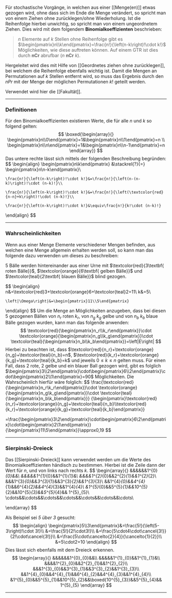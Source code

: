 Für stochastische Vorgänge, in welchen aus einer [[Menge(en)]] etwas gezogen wird, ohne dass sich im Ende die Menge verändert, so spricht man von einem Ziehen ohne zurücklegen/ohne Wiederholung. Ist die Reihenfolge hierbei unwichtig, so spricht man von einem ungeordnetem Ziehen.
Dies wird mit dem folgendem **Binomialkoeffizienten** beschrieben:

>$n$ Elemente auf $k$ Stellen ohne Reihenfolge gibt es $\begin{pmatrix}n\\k\end{pmatrix}=\frac{n!}{\left(n-k\right)!\cdot k!}$ Möglichkeiten, wie diese auftreten können. Auf einem GTR ist dies durch $\textbf{nCr}$ abrufbar ($n~\textbf{nCr}~k$).

Hergeleitet wird dies mit Hilfe von [[Geordnetes ziehen ohne zurücklegen]], bei welchem die Reihenfolge ebenfalls wichtig ist. Damit die Mengen an Permutationen auf $k$ Stellen entfernt wird, so muss das Ergebnis durch den $nPr$ mit der Menge der möglichen Permutationen $k!$ geteilt werden.

Verwendet wird hier die [[Fakultät]].

---
### Definitionen
Für den Binomialkoeffizienten existieren Werte, die für alle $n$ und $k$ so folgend gelten:
$$
\boxed{\begin{array}{} \begin{pmatrix}n\\0\end{pmatrix}=1&\begin{pmatrix}n\\1\end{pmatrix}=n
\\
\begin{pmatrix}n\\n\end{pmatrix}=1&\begin{pmatrix}n\\n-1\end{pmatrix}=n
\end{array}}
$$
Das untere rechte lässt sich mittels der folgenden Beschreibung begründen:
$$
\begin{align}
	\begin{pmatrix}n\\k\end{pmatrix}
	&\stackrel{?}{=}
	\begin{pmatrix}n\\n-k\end{pmatrix}\\
	
	\frac{n!}{\left(n-k\right)!\cdot k!}&=\frac{n!}{\left(n-(n-k)\right)!\cdot (n-k)!}\\
	
	\frac{n!}{\left(n-k\right)!\cdot k!}&=\frac{n!}{\left(\textcolor{red}{n-n}+k\right)!\cdot (n-k)!}\\
	
	\frac{n!}{\left(n-k\right)!\cdot k!}&\equiv\frac{n!}{k!\cdot (n-k)!}
\end{align}
$$

---
### Wahrscheinlichkeiten
Wenn aus einer Menge Elemente verschiedener Mengen befinden, aus welchen eine Menge allgemein erhalten werden soll, so kann man das folgende dazu verwenden um dieses zu beschreiben:

$5$ Bälle werden hintereinander aus einer Urne mit $\textcolor{red}{3\textbf{ roten Bälle}}$, $\textcolor{orange}{6\textbf{ gelben Bälle}}$ und $\textcolor{teal}{2\textbf{ blauen Bälle}}$ blind gezogen.

$$
\begin{align}
	n&=\textcolor{red}3+\textcolor{orange}6+\textcolor{teal}2=11\\
	k&=5\\
	
	\left|\Omega\right|&=\begin{pmatrix}11\\5\end{pmatrix}
\end{align}
$$
Um die Menge an Möglichkeiten anzugeben, dass bei diesen 5 gezogenen Bällen von $n_r$ roten $k_r$, von $n_g$ $k_g$ gelbe und von $n_b$ $k_b$ blaue Bälle gezogen wurden, kann man das folgende anwenden:
$$
	\textcolor{red}{\begin{pmatrix}n_r\\k_r\end{pmatrix}}\cdot
	\textcolor{orange}{\begin{pmatrix}n_g\\k_g\end{pmatrix}}\cdot
	\textcolor{teal}{\begin{pmatrix}n_b\\k_b\end{pmatrix}}=\left|E\right|
$$
Hierbei zu beachten ist, dass $\textcolor{red}{n_r}+\textcolor{orange}{n_g}+\textcolor{teal}{n_b}=n$, $\textcolor{red}{k_r}+\textcolor{orange}{k_g}+\textcolor{teal}{k_b}=k$ und jeweils $0\le k\le n$ gelten muss.
Für einen Fall, dass 2 rote, 2 gelbe und ein blauer Ball gezogen wird, gibt es folglich $\begin{pmatrix}3\\2\end{pmatrix}\cdot\begin{pmatrix}6\\2\end{pmatrix}\cdot\begin{pmatrix}2\\1\end{pmatrix}=90$ Möglichkeiten. Die Wahrscheinlich hierfür wäre folglich:
$$
\frac{\textcolor{red}{\begin{pmatrix}n_r\\k_r\end{pmatrix}}\cdot
	\textcolor{orange}{\begin{pmatrix}n_g\\k_g\end{pmatrix}}\cdot
	\textcolor{teal}{\begin{pmatrix}n_b\\k_b\end{pmatrix}}}
	{\begin{pmatrix}\textcolor{red}{n_r}+\textcolor{orange}{n_g}+\textcolor{teal}{n_b}\\\textcolor{red}{k_r}+\textcolor{orange}{k_g}+\textcolor{teal}{k_b}\end{pmatrix}}

=\frac{\begin{pmatrix}3\\2\end{pmatrix}\cdot\begin{pmatrix}6\\2\end{pmatrix}\cdot\begin{pmatrix}2\\1\end{pmatrix}}{\begin{pmatrix}11\\5\end{pmatrix}}\approx0,19
$$

---
### Sierpinski-Dreieck
Das [[Sierpinski-Dreieck]] kann verwendet werden um die Werte des Binomialkoeffizienten händisch zu bestimmen.
Hierbei ist die Zeile dann der Wert für $n$, und von links nach rechts $k$.
$$
\begin{array}{}
	&&&&&&1^{0}_{0}&&\\
	&&&&&1^{1}_{0}&&1^{1}_{1}&\\
	&&&&1^{2}_{0}&&2^{2}_{1}&&1^{2}_{2}\\
	&&&1^{3}_{0}&&3^{3}_{1}&&3^{3}_{2}&&1^{3}_{3}\\
	&&1^{4}_{0}&&4^{4}_{1}&&6^{4}_{2}&&4^{4}_{3}&&1^{4}_{4}\\
	&1^{5}_{0}&&5^{5}_{1}&&10^{5}_{2}&&10^{5}_{3}&&5^{5}_{4}&&
	1^{5}_{5}\\
	\cdots&&\cdots&&\cdots&&\cdots&&\cdots&&\cdots&&\cdots\\
	
\end{array}
$$

Als Beispiel sei *5 über 3* gesucht:
$$
\begin{align}
	\begin{pmatrix}5\\3\end{pmatrix}&=\frac{5!}{\left(5-3\right)!\cdot 3!}\\
	&=\frac{5!}{2!\cdot3!}\\
	&=\frac{5\cdot4\cdot\cancel{3!}}{2!\cdot\cancel{3!}}\\
	&=\frac{5\cdot\cancelto{2}{4}}{\cancelto{1}{2}}\\
	&=5\cdot2=10
\end{align}
$$
Dies lässt sich ebenfalls mit dem Dreieck erkennen.
$$
\begin{array}{}
	&&&&&&1^{0}_{0}&&\\
	&&&&&1^{1}_{0}&&1^{1}_{1}&\\
	&&&&1^{2}_{0}&&2^{2}_{1}&&1^{2}_{2}\\
	&&&1^{3}_{0}&&3^{3}_{1}&&3^{3}_{2}&&1^{3}_{3}\\
	&&1^{4}_{0}&&4^{4}_{1}&&6^{4}_{2}&&4^{4}_{3}&&1^{4}_{4}\\
	&1^{5}_{0}&&5^{5}_{1}&&10^{5}_{2}&&\boxed{10^{5}_{3}}&&5^{5}_{4}&&
	1^{5}_{5}
\end{array}
$$

---